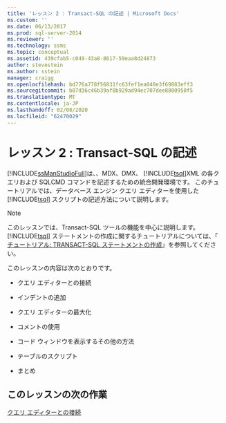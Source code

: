 ```yaml
---
title: 'レッスン 2 : Transact-SQL の記述 | Microsoft Docs'
ms.custom: ''
ms.date: 06/13/2017
ms.prod: sql-server-2014
ms.reviewer: ''
ms.technology: ssms
ms.topic: conceptual
ms.assetid: 439cfab5-c049-43a8-8617-59eaa8d24873
author: stevestein
ms.author: sstein
manager: craigg
ms.openlocfilehash: bd776a778f56831fc63fef1ea040e3f69883eff3
ms.sourcegitcommit: b87d36c46b39af8b929ad94ec707dee8800950f5
ms.translationtype: MT
ms.contentlocale: ja-JP
ms.lasthandoff: 02/08/2020
ms.locfileid: "62470029"
---
```

# <a name="lesson-2-writing-transact-sql"></a>レッスン 2 : Transact-SQL の記述
  [!INCLUDE[ssManStudioFull](../../includes/ssmanstudiofull-md.md)]は、、MDX、DMX、 [!INCLUDE[tsql](../../includes/tsql-md.md)]XML の各クエリおよび SQLCMD コマンドを記述するための統合開発環境です。 このチュートリアルでは、データベース エンジン クエリ エディターを使用した [!INCLUDE[tsql](../../includes/tsql-md.md)] スクリプトの記述方法について説明します。  
  
> [!NOTE]  
>  このレッスンでは、Transact-SQL ツールの機能を中心に説明します。 
  [!INCLUDE[tsql](../../includes/tsql-md.md)] ステートメントの作成に関するチュートリアルについては、「 [チュートリアル: TRANSACT-SQL ステートメントの作成](../../t-sql/tutorial-writing-transact-sql-statements.md)」を参照してください。  
  
 このレッスンの内容は次のとおりです。  
  
-   クエリ エディターとの接続  
  
-   インデントの追加  
  
-   クエリ エディターの最大化  
  
-   コメントの使用  
  
-   コード ウィンドウを表示するその他の方法  
  
-   テーブルのスクリプト  
  
-   まとめ  
  
## <a name="next-task-in-lesson"></a>このレッスンの次の作業  
 [クエリ エディターとの接続](lesson-2-1-connecting-with-query-editor.md)  
  
  
